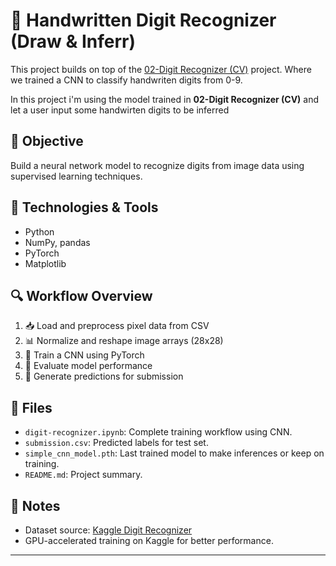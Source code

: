 # 🔢 Handwritten Digit Recognizer (Draw & Inferr)
This project builds on top of the [02-Digit Recognizer (CV)](https://github.com/Ignaciodibella/Data-Science-AI-Projects/tree/main/02-Digit%20Recognizer%20(CV)) project. Where we trained a CNN to classify handwriten digits from 0-9.

In this project i'm using the model trained in **02-Digit Recognizer (CV)** and let a user input some handwirten digits to be inferred


## 🎯 Objective

Build a neural network model to recognize digits from image data using supervised learning techniques.

## 🧰 Technologies & Tools

- Python
- NumPy, pandas
- PyTorch
- Matplotlib

## 🔍 Workflow Overview

1. 📥 Load and preprocess pixel data from CSV
2. 📊 Normalize and reshape image arrays (28x28)
3. 🧠 Train a CNN using PyTorch
4. 🧪 Evaluate model performance
5. 📩 Generate predictions for submission

## 📁 Files

- `digit-recognizer.ipynb`: Complete training workflow using CNN.
- `submission.csv`: Predicted labels for test set.
- `simple_cnn_model.pth`: Last trained model to make inferences or keep on training.
- `README.md`: Project summary.

## 📌 Notes

- Dataset source: [Kaggle Digit Recognizer](https://www.kaggle.com/competitions/digit-recognizer)
- GPU-accelerated training on Kaggle for better performance.

---
